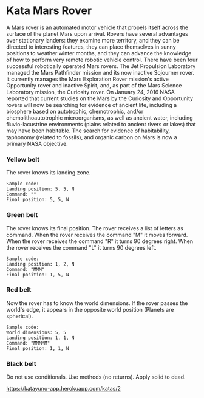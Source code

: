 # Kata Mars Rover

A Mars rover is an automated motor vehicle that propels itself across the surface of the planet Mars upon arrival. Rovers have several advantages over stationary landers: they examine more territory, and they can be directed to interesting features, they can place themselves in sunny positions to weather winter months, and they can advance the knowledge of how to perform very remote robotic vehicle control. There have been four successful robotically operated Mars rovers. The Jet Propulsion Laboratory managed the Mars Pathfinder mission and its now inactive Sojourner rover. It currently manages the Mars Exploration Rover mission's active Opportunity rover and inactive Spirit, and, as part of the Mars Science Laboratory mission, the Curiosity rover. On January 24, 2016 NASA reported that current studies on the Mars by the Curiosity and Opportunity rovers will now be searching for evidence of ancient life, including a biosphere based on autotrophic, chemotrophic, and/or chemolithoautotrophic microorganisms, as well as ancient water, including fluvio-lacustrine environments (plains related to ancient rivers or lakes) that may have been habitable. The search for evidence of habitability, taphonomy (related to fossils), and organic carbon on Mars is now a primary NASA objective.
### Yellow belt	
The rover knows its landing zone.
```
Sample code:
Landing position: 5, 5, N
Command: ""
Final position: 5, 5, N
````
### Green belt
The rover knows its final position.
The rover receives a list of letters as command.
When the rover receives the command "M" it moves forward.
When the rover receives the command "R" it turns 90 degrees right.
When the rover receives the command "L" it turns 90 degrees left.
```
Sample code:
Landing position: 1, 2, N
Command: "MMM"
Final position: 1, 5, N
```

### Red belt
Now the rover has to know the world dimensions.
If the rover passes the world's edge, it appears in the opposite world position (Planets are spherical).
```
Sample code:
World dimensions: 5, 5
Landing position: 1, 1, N
Command: "MMMMM"
Final position: 1, 1, N
```

### Black belt
Do not use conditionals.
Use methods (no returns).
Apply solid to dead.

https://katayuno-app.herokuapp.com/katas/2